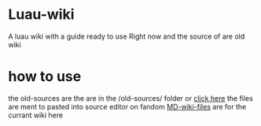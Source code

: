 # Luau-wiki
A luau wiki with a guide ready to use Right now and the source of are old wiki

# how to use 
the old-sources are the are in the /old-sources/ folder or [click here](old-sources) the files are ment to pasted into source editor on fandom
[MD-wiki-files](MD-wiki-files) are for the currant wiki here


